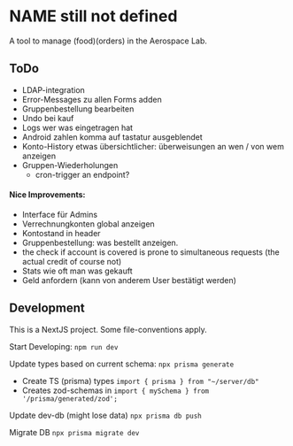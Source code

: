 # NAME still not defined
A tool to manage (food)(orders) in the Aerospace Lab.

## ToDo
- LDAP-integration
- Error-Messages zu allen Forms adden
- Gruppenbestellung bearbeiten
- Undo bei kauf
- Logs wer was eingetragen hat
- Android zahlen komma auf tastatur ausgeblendet
- Konto-History etwas übersichtlicher: überweisungen an wen / von wem anzeigen
- Gruppen-Wiederholungen
    - cron-trigger an endpoint?
#### Nice Improvements:
- Interface für Admins
- Verrechnungkonten global anzeigen
- Kontostand in header
- Gruppenbestellung: was bestellt anzeigen.
- the check if account is covered is prone to simultaneous requests (the actual credit of course not)
- Stats wie oft man was gekauft
- Geld anfordern (kann von anderem User bestätigt werden)


## Development
This is a NextJS project. Some file-conventions apply.

Start Developing:
`npm run dev`

Update types based on current schema:
`npx prisma generate`
- Create TS (prisma) types `import { prisma } from "~/server/db"`
- Creates zod-schemas in `import { mySchema } from '/prisma/generated/zod';`

Update dev-db (might lose data)
`npx prisma db push`

Migrate DB
`npx prisma migrate dev`